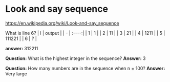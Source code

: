 # Look and say sequence
https://en.wikipedia.org/wiki/Look-and-say_sequence

What is line 6?
| l | output |
| - | :----:|
| 1 | 1 |
| 2 | 11 |
| 3 | 21 |
| 4 | 1211 |
| 5 | 111221 |
| 6 | ? |

__answer:__ 312211

__Question:__ What is the highest integer in the sequence?
__Answer:__ 3

__Question:__ How many numbers are in the sequence when n = 100?
__Answer:__ Very large